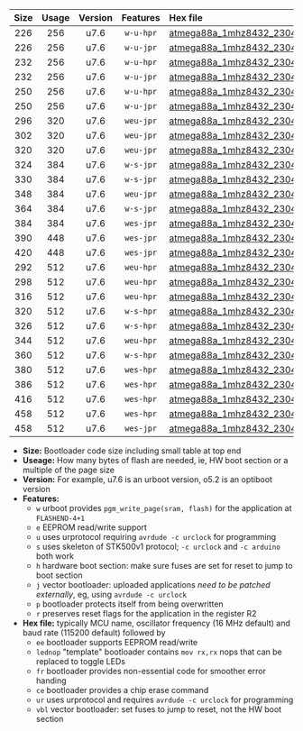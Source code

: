 |Size|Usage|Version|Features|Hex file|
|:-:|:-:|:-:|:-:|:--|
|226|256|u7.6|`w-u-hpr`|[atmega88a_1mhz8432_230400bps_ur.hex](https://raw.githubusercontent.com/stefanrueger/urboot/main//atmega88a_1mhz8432_230400bps_ur.hex)|
|226|256|u7.6|`w-u-jpr`|[atmega88a_1mhz8432_230400bps_ur_vbl.hex](https://raw.githubusercontent.com/stefanrueger/urboot/main//atmega88a_1mhz8432_230400bps_ur_vbl.hex)|
|232|256|u7.6|`w-u-hpr`|[atmega88a_1mhz8432_230400bps_lednop_ur.hex](https://raw.githubusercontent.com/stefanrueger/urboot/main//atmega88a_1mhz8432_230400bps_lednop_ur.hex)|
|232|256|u7.6|`w-u-jpr`|[atmega88a_1mhz8432_230400bps_lednop_ur_vbl.hex](https://raw.githubusercontent.com/stefanrueger/urboot/main//atmega88a_1mhz8432_230400bps_lednop_ur_vbl.hex)|
|250|256|u7.6|`w-u-hpr`|[atmega88a_1mhz8432_230400bps_lednop_fr_ur.hex](https://raw.githubusercontent.com/stefanrueger/urboot/main//atmega88a_1mhz8432_230400bps_lednop_fr_ur.hex)|
|250|256|u7.6|`w-u-jpr`|[atmega88a_1mhz8432_230400bps_lednop_fr_ur_vbl.hex](https://raw.githubusercontent.com/stefanrueger/urboot/main//atmega88a_1mhz8432_230400bps_lednop_fr_ur_vbl.hex)|
|296|320|u7.6|`weu-jpr`|[atmega88a_1mhz8432_230400bps_ee_ur_vbl.hex](https://raw.githubusercontent.com/stefanrueger/urboot/main//atmega88a_1mhz8432_230400bps_ee_ur_vbl.hex)|
|302|320|u7.6|`weu-jpr`|[atmega88a_1mhz8432_230400bps_ee_lednop_ur_vbl.hex](https://raw.githubusercontent.com/stefanrueger/urboot/main//atmega88a_1mhz8432_230400bps_ee_lednop_ur_vbl.hex)|
|320|320|u7.6|`weu-jpr`|[atmega88a_1mhz8432_230400bps_ee_lednop_fr_ur_vbl.hex](https://raw.githubusercontent.com/stefanrueger/urboot/main//atmega88a_1mhz8432_230400bps_ee_lednop_fr_ur_vbl.hex)|
|324|384|u7.6|`w-s-jpr`|[atmega88a_1mhz8432_230400bps_vbl.hex](https://raw.githubusercontent.com/stefanrueger/urboot/main//atmega88a_1mhz8432_230400bps_vbl.hex)|
|330|384|u7.6|`w-s-jpr`|[atmega88a_1mhz8432_230400bps_lednop_vbl.hex](https://raw.githubusercontent.com/stefanrueger/urboot/main//atmega88a_1mhz8432_230400bps_lednop_vbl.hex)|
|348|384|u7.6|`weu-jpr`|[atmega88a_1mhz8432_230400bps_ee_lednop_fr_ce_ur_vbl.hex](https://raw.githubusercontent.com/stefanrueger/urboot/main//atmega88a_1mhz8432_230400bps_ee_lednop_fr_ce_ur_vbl.hex)|
|364|384|u7.6|`w-s-jpr`|[atmega88a_1mhz8432_230400bps_lednop_fr_vbl.hex](https://raw.githubusercontent.com/stefanrueger/urboot/main//atmega88a_1mhz8432_230400bps_lednop_fr_vbl.hex)|
|384|384|u7.6|`wes-jpr`|[atmega88a_1mhz8432_230400bps_ee_vbl.hex](https://raw.githubusercontent.com/stefanrueger/urboot/main//atmega88a_1mhz8432_230400bps_ee_vbl.hex)|
|390|448|u7.6|`wes-jpr`|[atmega88a_1mhz8432_230400bps_ee_lednop_vbl.hex](https://raw.githubusercontent.com/stefanrueger/urboot/main//atmega88a_1mhz8432_230400bps_ee_lednop_vbl.hex)|
|420|448|u7.6|`wes-jpr`|[atmega88a_1mhz8432_230400bps_ee_lednop_fr_vbl.hex](https://raw.githubusercontent.com/stefanrueger/urboot/main//atmega88a_1mhz8432_230400bps_ee_lednop_fr_vbl.hex)|
|292|512|u7.6|`weu-hpr`|[atmega88a_1mhz8432_230400bps_ee_ur.hex](https://raw.githubusercontent.com/stefanrueger/urboot/main//atmega88a_1mhz8432_230400bps_ee_ur.hex)|
|298|512|u7.6|`weu-hpr`|[atmega88a_1mhz8432_230400bps_ee_lednop_ur.hex](https://raw.githubusercontent.com/stefanrueger/urboot/main//atmega88a_1mhz8432_230400bps_ee_lednop_ur.hex)|
|316|512|u7.6|`weu-hpr`|[atmega88a_1mhz8432_230400bps_ee_lednop_fr_ur.hex](https://raw.githubusercontent.com/stefanrueger/urboot/main//atmega88a_1mhz8432_230400bps_ee_lednop_fr_ur.hex)|
|320|512|u7.6|`w-s-hpr`|[atmega88a_1mhz8432_230400bps.hex](https://raw.githubusercontent.com/stefanrueger/urboot/main//atmega88a_1mhz8432_230400bps.hex)|
|326|512|u7.6|`w-s-hpr`|[atmega88a_1mhz8432_230400bps_lednop.hex](https://raw.githubusercontent.com/stefanrueger/urboot/main//atmega88a_1mhz8432_230400bps_lednop.hex)|
|344|512|u7.6|`weu-hpr`|[atmega88a_1mhz8432_230400bps_ee_lednop_fr_ce_ur.hex](https://raw.githubusercontent.com/stefanrueger/urboot/main//atmega88a_1mhz8432_230400bps_ee_lednop_fr_ce_ur.hex)|
|360|512|u7.6|`w-s-hpr`|[atmega88a_1mhz8432_230400bps_lednop_fr.hex](https://raw.githubusercontent.com/stefanrueger/urboot/main//atmega88a_1mhz8432_230400bps_lednop_fr.hex)|
|380|512|u7.6|`wes-hpr`|[atmega88a_1mhz8432_230400bps_ee.hex](https://raw.githubusercontent.com/stefanrueger/urboot/main//atmega88a_1mhz8432_230400bps_ee.hex)|
|386|512|u7.6|`wes-hpr`|[atmega88a_1mhz8432_230400bps_ee_lednop.hex](https://raw.githubusercontent.com/stefanrueger/urboot/main//atmega88a_1mhz8432_230400bps_ee_lednop.hex)|
|416|512|u7.6|`wes-hpr`|[atmega88a_1mhz8432_230400bps_ee_lednop_fr.hex](https://raw.githubusercontent.com/stefanrueger/urboot/main//atmega88a_1mhz8432_230400bps_ee_lednop_fr.hex)|
|458|512|u7.6|`wes-hpr`|[atmega88a_1mhz8432_230400bps_ee_lednop_fr_ce.hex](https://raw.githubusercontent.com/stefanrueger/urboot/main//atmega88a_1mhz8432_230400bps_ee_lednop_fr_ce.hex)|
|458|512|u7.6|`wes-jpr`|[atmega88a_1mhz8432_230400bps_ee_lednop_fr_ce_vbl.hex](https://raw.githubusercontent.com/stefanrueger/urboot/main//atmega88a_1mhz8432_230400bps_ee_lednop_fr_ce_vbl.hex)|

- **Size:** Bootloader code size including small table at top end
- **Useage:** How many bytes of flash are needed, ie, HW boot section or a multiple of the page size
- **Version:** For example, u7.6 is an urboot version, o5.2 is an optiboot version
- **Features:**
  + `w` urboot provides `pgm_write_page(sram, flash)` for the application at `FLASHEND-4+1`
  + `e` EEPROM read/write support
  + `u` uses urprotocol requiring `avrdude -c urclock` for programming
  + `s` uses skeleton of STK500v1 protocol; `-c urclock` and `-c arduino` both work
  + `h` hardware boot section: make sure fuses are set for reset to jump to boot section
  + `j` vector bootloader: uploaded applications *need to be patched externally*, eg, using `avrdude -c urclock`
  + `p` bootloader protects itself from being overwritten
  + `r` preserves reset flags for the application in the register R2
- **Hex file:** typically MCU name, oscillator frequency (16 MHz default) and baud rate (115200 default) followed by
  + `ee` bootloader supports EEPROM read/write
  + `lednop` "template" bootloader contains `mov rx,rx` nops that can be replaced to toggle LEDs
  + `fr` bootloader provides non-essential code for smoother error handing
  + `ce` bootloader provides a chip erase command
  + `ur` uses urprotocol and requires `avrdude -c urclock` for programming
  + `vbl` vector bootloader: set fuses to jump to reset, not the HW boot section
